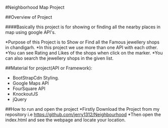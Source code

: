 #Neighborhood Map Project

##Overview of Project

####Basically this project is for showing or finding all the nearby places in map using google API's.

*Purpose of this Project is to Show or Find all the Famous jewellery shops in chandigarh.
*In this project we use more than one API with each other.
*You can see Rating and Likes of the shops when click on the marker.
*You can also search the jewellery shops in the given list.

##Material for project(API or Framework):
* BootStrapCdn Styling.
* Google Maps API
* FourSquare API
* KnockoutJS
* jQuery


##How to run and open the project
*Firstly Download the Project from my repository i.e https://github.com/jerry1312/Neighbourhood
*Then open the index.html and see the webpage and locate your location.

